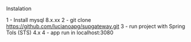 Instalation

1 - Install mysql 8.x.xx
2 - git clone https://github.com/lucianoapg/supgateway.git
3 - run project with Spring Tols (STS) 4.x
4 - app run in localhost:3080
